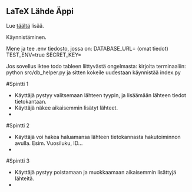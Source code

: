 ## LaTeX Lähde Äppi

Lue [täältä](https://ohjelmistotuotanto-hy.github.io/flask/) lisää.

Käynnistäminen.

Mene ja tee .env tiedosto, jossa on: 
DATABASE_URL= (omat tiedot)
TEST_ENV=true
SECRET_KEY=

Jos sovellus iktee todo tableen liittyvästä ongelmasta:
kirjoita terminaaliin:
python src/db_helper.py
ja sitten kokeile uudestaan käynnistää index.py


#Spintti 1
* Käyttäjä pystyy valitsemaan lähteen tyypin, ja lisäämään lähteen tiedot tietokantaan.
* Käyttäjä näkee aikaisemmin lisätyt lähteet.
* 

#Spintti 2
* Käyttäjä voi hakea haluamansa lähteen tietokannasta hakutoiminnon avulla. Esim. Vuosiluku, ID...
* 

#Spintti 3
* Käyttäjä pystyy poistamaan ja muokkaamaan aikaisemmin lisättyjä lähteitä.
* 

